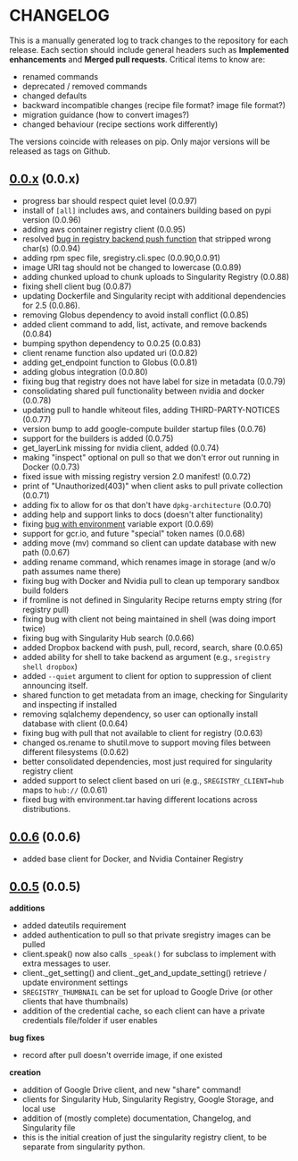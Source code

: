 # CHANGELOG

This is a manually generated log to track changes to the repository for each release. 
Each section should include general headers such as **Implemented enhancements** 
and **Merged pull requests**. Critical items to know are:

 - renamed commands
 - deprecated / removed commands
 - changed defaults
 - backward incompatible changes (recipe file format? image file format?)
 - migration guidance (how to convert images?)
 - changed behaviour (recipe sections work differently)

The versions coincide with releases on pip. Only major versions will be released as tags on Github.

## [0.0.x](https://github.com/singularityhub/sregistry-cli/tree/master) (0.0.x)
 - progress bar should respect quiet level  (0.0.97)
 - install of `[all]` includes aws, and containers building based on pypi version  (0.0.96)
 - adding aws container registry client (0.0.95)
 - resolved [bug in registry backend push function](https://github.com/singularityhub/sregistry-cli/issues/137) that stripped wrong char(s) (0.0.94)
 - adding rpm spec file, sregistry.cli.spec (0.0.90,0.0.91)
 - image URI tag should not be changed to lowercase (0.0.89)
 - adding chunked upload to chunk uploads to Singularity Registry (0.0.88)
 - fixing shell client bug (0.0.87)
 - updating Dockerfile and Singularity recipt with additional dependencies for 2.5 (0.0.86).
 - removing Globus dependency to avoid install conflict (0.0.85)
 - added client command to add, list, activate, and remove backends (0.0.84)
 - bumping spython dependency to 0.0.25 (0.0.83)
 - client rename function also updated uri (0.0.82)
 - adding get_endpoint function to Globus (0.0.81)
 - adding globus integration (0.0.80)
 - fixing bug that registry does not have label for size in metadata (0.0.79)
 - consolidating shared pull functionality between nvidia and docker (0.0.78)
 - updating pull to handle whiteout files, adding THIRD-PARTY-NOTICES (0.0.77)
 - version bump to add google-compute builder startup files (0.0.76)
 - support for the builders is added (0.0.75)
 - get_layerLink missing for nvidia client, added (0.0.74)
 - making "inspect" optional on pull so that we don't error out running in Docker (0.0.73)
 - fixed issue with missing registry version 2.0 manifest! (0.0.72)
 - print of "Unauthorized(403)" when client asks to pull private collection (0.0.71)
 - adding fix to allow for os that don't have `dpkg-architecture` (0.0.70)
 - adding help and support links to docs (doesn't alter functionality)
 - fixing [bug with environment](https://github.com/singularityhub/sregistry-cli/issues/79) variable export (0.0.69)
 - support for gcr.io, and future "special" token names (0.0.68)
 - adding move (mv) command so client can update database with new path (0.0.67)
 - adding rename command, which renames image in storage (and w/o path assumes name there)
 - fixing bug with Docker and Nvidia pull to clean up temporary sandbox build folders
 - if fromline is not defined in Singularity Recipe returns empty string (for registry pull)
 - fixing bug with client not being maintained in shell (was doing import twice)
 - fixing bug with Singularity Hub search (0.0.66)
 - added Dropbox backend with push, pull, record, search, share (0.0.65)
 - added ability for shell to take backend as argument (e.g., `sregistry shell dropbox`)
 - added `--quiet` argument to client for option to suppression of client announcing itself.
 - shared function to get metadata from an image, checking for Singularity and inspecting if installed
 - removing sqlalchemy dependency, so user can optionally install database with client (0.0.64)
 - fixing bug with pull that not available to client for registry (0.0.63)
 - changed os.rename to shutil.move to support moving files between different filesystems (0.0.62)
 - better consolidated dependencies, most just required for singularity registry client
 - added support to select client based on uri (e.g., `SREGISTRY_CLIENT=hub` maps to `hub://` (0.0.61)
 - fixed bug with environment.tar having different locations across distributions.

## [0.0.6](https://pypi.python.org/pypi/sregistry/0.0.6) (0.0.6)
 - added base client for Docker, and Nvidia Container Registry

## [0.0.5](https://pypi.python.org/pypi/sregistry/0.0.5) (0.0.5)

**additions**
 - added dateutils requirement
 - added authentication to pull so that private sregistry images can be pulled
 - client.speak() now also calls `_speak()` for subclass to implement with extra messages to user.
 - client._get_setting() and client._get_and_update_setting() retrieve / update environment settings
 - `SREGISTRY_THUMBNAIL` can be set for upload to Google Drive (or other clients that have thumbnails)
 - addition of the credential cache, so each client can have a private credentials file/folder if user enables

**bug fixes**
 - record after pull doesn't override image, if one existed 

**creation**
 - addition of Google Drive client, and new "share" command!
 - clients for Singularity Hub, Singularity Registry, Google Storage, and local use
 - addition of (mostly complete) documentation, Changelog, and Singularity file
 - this is the initial creation of just the singularity registry client, to be separate from
singularity python.
